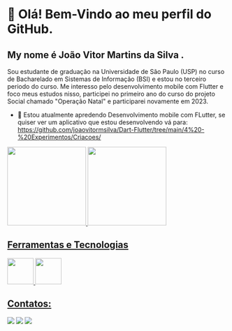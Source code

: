 # 👋 Olá! Bem-Vindo ao meu perfil do GitHub.
## My nome é João Vitor Martins da Silva .

Sou estudante de graduação na Universidade de São Paulo (USP) no curso de Bacharelado em Sistemas de Informação (BSI) e estou no terceiro periodo do curso. Me interesso pelo desenvolvimento mobile com Flutter e foco meus estudos nisso, participei no primeiro ano do curso do projeto Social chamado "Operação Natal" e participarei novamente em 2023.
<!--
**joaovitormsilva/joaovitormsilva** is a ✨ _special_ ✨ repository because its `README.md` (this file) appears on your GitHub profile.

Here are some ideas to get you started:

- 🔭 I’m currently working on ...
- 🌱 I’m currently learning ...
- 👯 I’m looking to collaborate on ...
- 🤔 I’m looking for help with ...
- 💬 Ask me about ...
- 📫 How to reach me: ...
- 😄 Pronouns: ...
- ⚡ Fun fact: ...
-->
 - 🌱 Estou atualmente apredendo Desenvolvimento mobile com FLutter, se quiser ver um aplicativo que estou desenvolvendo vá para: https://github.com/joaovitormsilva/Dart-Flutter/tree/main/4%20-%20Experimentos/Criacoes/

<div>

<a href="https://github.com/joaovitormsilva">
<img height="180em" src="https://github-readme-stats.vercel.app/api/top-langs/?username=joaovitormsilva&layout=compact&langs_count=7&theme=dracula"/>
<img height="180em" src="https://github-readme-stats.vercel.app/api?username=joaovitormsilva&show_icons=true&theme=dracula&include_all_commits=true&count_private=true"/>

</div>

          
## Ferramentas e Tecnologias
<img src="https://cdn.jsdelivr.net/gh/devicons/devicon/icons/dart/dart-original-wordmark.svg" width = "60"  height = "60"/> <img src="https://cdn.jsdelivr.net/gh/devicons/devicon/icons/flutter/flutter-original.svg" width = "60" height= "60"/>
          
## Contatos:

<div>
<a href="https://www.instagram.com/jo.tave/" target="_blank"><img src="https://img.shields.io/badge/-Instagram-%23E4405F?style=for-the-badge&logo=instagram&logoColor=white" target="_blank"></a>
<a href = "mailto:joaovitormsilva1@gmail.com"><img src="https://img.shields.io/badge/Gmail-D14836?style=for-the-badge&logo=gmail&logoColor=white" target="_blank"></a>
<a href="https://www.linkedin.com/in/vitorjoao/" target="_blank"><img src="https://img.shields.io/badge/-LinkedIn-%230077B5?style=for-the-badge&logo=linkedin&logoColor=white" target="_blank"></a>   
</div>


          
